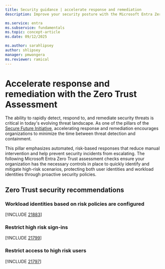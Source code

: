 ```yaml
---
title: Security guidance | accelerate response and remediation
description: Improve your security posture with the Microsoft Entra Zero Trust assessment to accelerate response and remediation.

ms.service: entra
ms.subservice: fundamentals
ms.topic: concept-article
ms.date: 09/12/2025

ms.author: sarahlipsey
author: shlipsey
manager: pmwongera
ms.reviewer: ramical
---
```

# Accelerate response and remediation with the Zero Trust Assessment

The ability to rapidly detect, respond to, and remediate security threats is critical in today's evolving threat landscape. As one of the pillars of the [Secure Future Initiative](https://www.microsoft.com/trust-center/security/secure-future-initiative?msockid=2bad2df65a416adb0e5838355b3e6b95#SFI-pillars), accelerating response and remediation encourages organizations to minimize the time between threat detection and containment.

This pillar emphasizes automated, risk-based responses that reduce manual intervention and help prevent security incidents from escalating. The following Microsoft Entra Zero Trust assessment checks ensure your organization has the necessary controls in place to quickly identify and mitigate high-risk scenarios, protecting both user identities and workload identities through proactive security policies.

## Zero Trust security recommendations

### Workload identities based on risk policies are configured
[!INCLUDE [21883](../includes/secure-recommendations/21883.md)]

### Restrict high risk sign-ins
[!INCLUDE [21799](../includes/secure-recommendations/21799.md)]

### Restrict access to high risk users
[!INCLUDE [21797](../includes/secure-recommendations/21797.md)]
